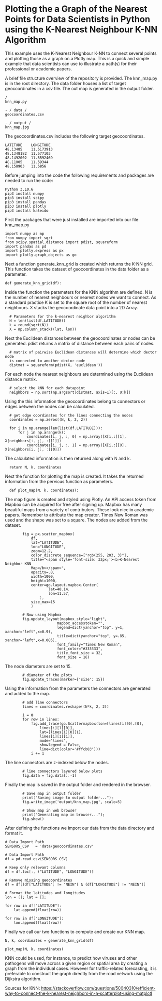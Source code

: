 # Plotting the a Graph of the Nearest Points for Data Scientists in Python using the K-Nearest Neighbour K-NN Algorithm

This example uses the K-Nearest Neighbour K-NN to connect several points and plotting those as a graph on a Plotly map. This is a quick and simple example that data scientists can use to illustrate a path(s) for their professional or academic papers.

A brief file structure overview of the repository is provided. The knn_map.py is in the root directory. The data folder houses a list of target geocoordinates in a csv file. The out map is generated in the output folder.

    /
    knn_map.py

    - / data /
    geocoordinates.csv

    - / output /
    knn_map.jpg
  
The geocoordinates.csv includes the following target geocoordinates.

    LATITUDE	LONGITUDE
    48.13485	11.5173913
    48.1348182	11.577103
    48.1492002	11.5592469
    48.11005	11.59344
    48.158903	11.5856
  
Before jumping into the code the following requirements and packages are needed to run the code:

    Python 3.10.6
    pip3 install numpy
    pip3 install scipy
    pip3 install pandas
    pip3 install plotly
    pip3 install kaleido

First the packages that were just installed are imported into our file knn_map.py

    import numpy as np
    from numpy import sqrt 
    from scipy.spatial.distance import pdist, squareform
    import pandas as pd
    import plotly.express as px
    import plotly.graph_objects as go

Next a function generate_knn_grid is created which returns the K-NN grid. This function takes the dataset of geocoordinates in the data folder as a parameter.

    def generate_knn_grid(df): 

Inside the function the parameters for the KNN algorithm are defined. N is the number of nearest neighbours or nearest nodes we want to connect. As a standard practice K is set to the square root of the number of nearest neighbours. X stacks the geocoordinate data point into a 2D Array.

      # Parameters for the k-nearest neighbor algorithm
      N = len(list(df.LATITUDE))
      k = round(sqrt(N))
      X = np.column_stack((lat, lon))

Next the Euclidean distances between the geocoordinates or nodes can be generated. pdist returns a matrix of distance between each pairs of nodes.

      # matrix of pairwise Euclidean distances will determine which dector node 
      is connected to another dector node
      distmat = squareform(pdist(X, 'euclidean'))

For each node the nearest neighbours are determined using the Euclidean distance matrix.

      # select the kNN for each datapoint
      neighbors = np.sort(np.argsort(distmat, axis=1)[:, 0:k])

Using the this information the geocoordinates belong to connectors or edges between the nodes can be calculated.

      # get edge coordinates for the lines connecting the nodes
      coordinates = np.zeros((N, k, 2, 2))

      for i in np.arange(len(list(df.LATITUDE))):
          for j in np.arange(k):
              coordinates[i, j, :, 0] = np.array([X[i,:][1], X[neighbors[i, j], :][1]])
              coordinates[i, j, :, 1] = np.array([X[i,:][0], X[neighbors[i, j], :][0]])

The calculated information is then returned along with N and k.

      return N, k, coordinates

Next the function for plotting the map is created. It takes the returned information from the pervious function as parameters.

      def plot_map(N, k, coordinates):

The map figure is created and styled using Plotly. An API access token from Mapbox can be acquired for free after signing up. Mapbox has many beautiful maps from a variety of contributors. These look nice in academic papers. Remember to attribute the map creator. Times New Roman was used and the shape was set to a square. The nodes are added from the dataset.

            fig = px.scatter_mapbox(
                df, 
                lat="LATITUDE", 
                lon="LONGITUDE", 
                zoom=12.2,
                color_discrete_sequence=["rgb(255, 203, 3)"],
                title="<span style='font-size: 32px;'><b>K-Nearest Neighbor KNN
                Map</b></span>",
                opacity=.8,
                width=1000,
                height=1000,
                center=go.layout.mapbox.Center(
                        lat=48.14,
                        lon=11.57,
                    ),
                size_max=15
                )

            # Now using Mapbox
            fig.update_layout(mapbox_style="light", 
                            mapbox_accesstoken="",
                            legend=dict(yanchor="top", y=1, xanchor="left",x=0.9),
                            title=dict(yanchor="top", y=.85, xanchor="left",x=0.085),
                            font_family="Times New Roman",
                            font_color="#333333",
                            title_font_size = 32,
                            font_size = 18)

The node diameters are set to 15.

            # diameter of the plots 
            fig.update_traces(marker={'size': 15})

Using the information from the parameters the connectors are generated and added to the map.

            # add line connectors
            lines = coordinates.reshape((N*k, 2, 2))
            
            i = 0
            for row in lines:
                fig.add_trace(go.Scattermapbox(lon=[lines[i][0].[0],
                    lines[i][1][0]], 
                    lat=[lines[i][0][1],
                    lines[i][1][1]], 
                    mode='lines', 
                    showlegend = False, 
                    line=dict(color='#ffcb03')))
                i += 1

The line connectors are z-indexed below the nodes.

            # line connectors layered below plots    
            fig.data = fig.data[::-1]  

Finally the map is saved in the output folder and rendered in the browser.

            # Save map in output folder
            print("Saving image to output folder...");
            fig.write_image('output/knn_map.jpg', scale=5)
            
            # Show map in web browser
            print("Generating map in browser...");
            fig.show()

After defining the functions we import our data from the data directory and format it.

    # Data Import Path
    SENSORS_CSV   = 'data/geocoordinates.csv'
    
    # Data Import Path
    df = pd.read_csv(SENSORS_CSV)
    
    # Keep only relevant columns
    df = df.loc[:, ("LATITUDE", "LONGITUDE")]
    
    # Remove missing geocoordinates
    df = df[(df["LATITUDE"] != "NEIN") & (df["LONGITUDE"] != "NEIN")]
    
    # Format the latitudes and longitudes
    lon = []; lat = [];
    
    for row in df["LATITUDE"]:
        lat.append(float(row))
        
    for row in df["LONGITUDE"]:
        lon.append(float(row))

Finally we call our two functions to compute and create our KNN map.

    N, k, coordinates = generate_knn_grid(df)

    plot_map(N, k, coordinates)

KNN could be used, for instance, to predict how viruses and other pathogens will move across a given region or spatial area by creating a graph from the individual cases. However for traffic-related forecasting, it is preferable to construct the graph directly from the road network using the Dijkstra algorithm.

Sources for KNN: https://stackoverflow.com/questions/50040310/efficient-way-to-connect-the-k-nearest-neighbors-in-a-scatterplot-using-matplotl
